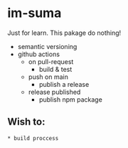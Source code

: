 # im-suma

Just for learn. This pakage do nothing!

* semantic versioning
* github actions
  * on pull-request
    * build & test
  * push on main
    * publish a release
  * release published
    * publish npm package

## Wish to:
    * build proccess